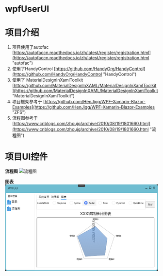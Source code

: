 
# wpfUserUI
# 项目介绍 #
1. 项目使用了autofac  [https://autofaccn.readthedocs.io/zh/latest/register/registration.html](https://autofaccn.readthedocs.io/zh/latest/register/registration.html "autofac")
2. 使用了HandyControl  [https://github.com/HandyOrg/HandyControl](https://github.com/HandyOrg/HandyControl "HandyControl")
3. 使用了 MaterialDesignInXamlToolkit [https://github.com/MaterialDesignInXAML/MaterialDesignInXamlToolkit](https://github.com/MaterialDesignInXAML/MaterialDesignInXamlToolkit "MaterialDesignInXamlToolkit")
4. 项目框架参考于 [https://github.com/HenJigg/WPF-Xamarin-Blazor-Examples](https://github.com/HenJigg/WPF-Xamarin-Blazor-Examples "ZFS")
5. 流程图参考于 [https://www.cnblogs.com/zhoujg/archive/2010/08/19/1801660.html](https://www.cnblogs.com/zhoujg/archive/2010/08/19/1801660.html "流程图")
# 项目UI控件 #
 
 
**流程图**
![流程图](https://github.com/towerDLH/wpfUI/blob/master/WpfUI/Resouce/Image/flow.jpg)

**图表** 
![图表](https://github.com/towerDLH/wpfUI/blob/master/WpfUI/Resouce/Image/charradar.png)
